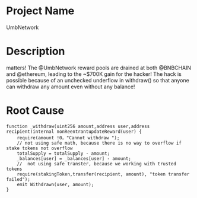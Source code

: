 # Project Name
UmbNetwork

# Description
matters! The @UmbNetwork reward pools are drained at both @BNBCHAIN and @ethereum, leading to the ~$700K gain for the hacker! The hack is possible because of an unchecked underflow in withdraw() so that anyone can withdraw any amount even without any balance!

# Root Cause
```solidity
function _withdraw(uint256 amount,address user,address recipient)internal nonReentrantupdateReward(user) {
	require(amount !0，"Cannot withdraw ");
	// not using safe math, because there is no way to overflow if stake tokens not overflow
	totalSupply = totalSupply - amount;
	_balances[user] = _balances[user] - amount;
	//  not using safe transter, because we working with trusted tokens
	require(stakingToken,transfer(recipient, amount), "token transfer failed");
	emit Withdrawn(user, amount);
}